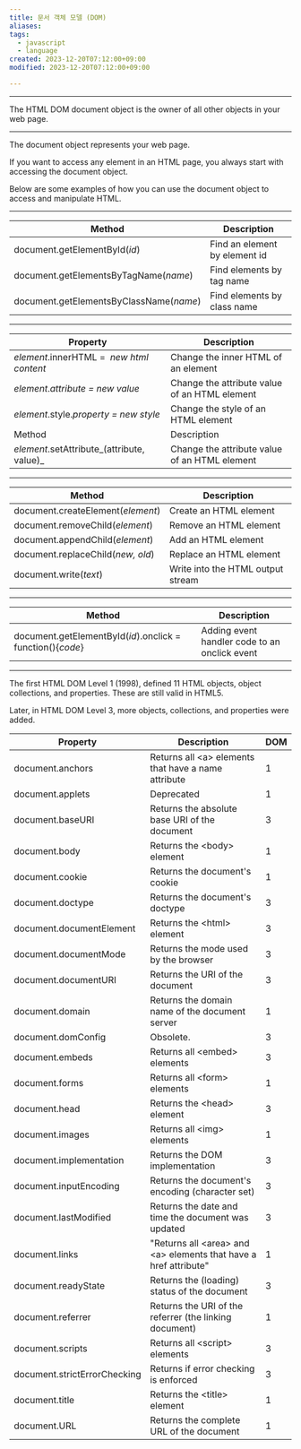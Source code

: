 ```yaml
---
title: 문서 객체 모델 (DOM)
aliases: 
tags:
  - javascript
  - language
created: 2023-12-20T07:12:00+09:00
modified: 2023-12-20T07:12:00+09:00

---
```

___

The HTML DOM document object is the owner of all other objects in your web page.

___


The document object represents your web page.

If you want to access any element in an HTML page, you always start with accessing the document object.

Below are some examples of how you can use the document object to access and manipulate HTML.

___


| Method | Description |
| --- | --- |
| document.getElementById(_id_) | Find an element by element id |
| document.getElementsByTagName(_name_) | Find elements by tag name |
| document.getElementsByClassName(_name_) | Find elements by class name |

___


| Property | Description |
| --- | --- |
| _element_.innerHTML =  _new html content_ | Change the inner HTML of an element |
| _element_._attribute = new value_ | Change the attribute value of an HTML element |
| _element_.style._property = new style_ | Change the style of an HTML element |
| Method | Description |
| _element_.setAttribute_(attribute, value)_ | Change the attribute value of an HTML element |

___


| Method | Description |
| --- | --- |
| document.createElement(_element_) | Create an HTML element |
| document.removeChild(_element_) | Remove an HTML element |
| document.appendChild(_element_) | Add an HTML element |
| document.replaceChild(_new, old_) | Replace an HTML element |
| document.write(_text_) | Write into the HTML output stream |

___


| Method | Description |
| --- | --- |
| document.getElementById(_id_).onclick = function(){_code_} | Adding event handler code to an onclick event |

___


The first HTML DOM Level 1 (1998), defined 11 HTML objects, object collections, and properties. These are still valid in HTML5.

Later, in HTML DOM Level 3, more objects, collections, and properties were added.

| Property | Description | DOM |
| ---- | ---- | ---- |
| document.anchors | Returns all \<a> elements that have a name attribute | 1 |
| document.applets | Deprecated | 1 |
| document.baseURI | Returns the absolute base URI of the document | 3 |
| document.body | Returns the \<body> element | 1 |
| document.cookie | Returns the document's cookie | 1 |
| document.doctype | Returns the document's doctype | 3 |
| document.documentElement | Returns the \<html> element | 3 |
| document.documentMode | Returns the mode used by the browser | 3 |
| document.documentURI | Returns the URI of the document | 3 |
| document.domain | Returns the domain name of the document server | 1 |
| document.domConfig | Obsolete. | 3 |
| document.embeds | Returns all \<embed> elements | 3 |
| document.forms | Returns all \<form> elements | 1 |
| document.head | Returns the \<head> element | 3 |
| document.images | Returns all \<img> elements | 1 |
| document.implementation | Returns the DOM implementation | 3 |
| document.inputEncoding | Returns the document's encoding (character set) | 3 |
| document.lastModified | Returns the date and time the document was updated | 3 |
| document.links | "Returns all \<area> and \<a> elements that have a href attribute" | 1 |
| document.readyState | Returns the (loading) status of the document | 3 |
| document.referrer | Returns the URI of the referrer (the linking document) | 1 |
| document.scripts | Returns all \<script> elements | 3 |
| document.strictErrorChecking | Returns if error checking is enforced | 3 |
| document.title | Returns the \<title> element | 1 |
| document.URL | Returns the complete URL of the document | 1 |

  